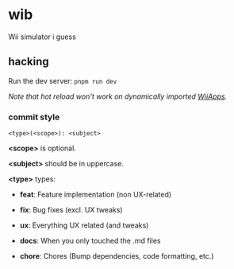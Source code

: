 # wib

Wii simulator i guess

## hacking

Run the dev server: `pnpm run dev`

_Note that hot reload won't work on dynamically imported [WiiApps](/src/pages)._

### commit style

`<type>(<scope>): <subject>`

**\<scope\>** is optional.

**\<subject\>** should be in uppercase.

**\<type\>** types:

- **feat**: Feature implementation (non UX-related)

- **fix**: Bug fixes (excl. UX tweaks)

- **ux**: Everything UX related (and tweaks)

- **docs**: When you only touched the .md files

- **chore**: Chores (Bump dependencies, code formatting, etc.)
